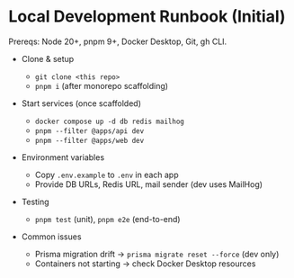 # Local Development Runbook (Initial)

Prereqs: Node 20+, pnpm 9+, Docker Desktop, Git, gh CLI.

- Clone & setup
  - `git clone <this repo>`
  - `pnpm i` (after monorepo scaffolding)

- Start services (once scaffolded)
  - `docker compose up -d db redis mailhog`
  - `pnpm --filter @apps/api dev`
  - `pnpm --filter @apps/web dev`

- Environment variables
  - Copy `.env.example` to `.env` in each app
  - Provide DB URLs, Redis URL, mail sender (dev uses MailHog)

- Testing
  - `pnpm test` (unit), `pnpm e2e` (end-to-end)

- Common issues
  - Prisma migration drift → `prisma migrate reset --force` (dev only)
  - Containers not starting → check Docker Desktop resources
